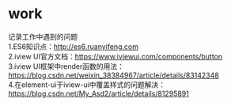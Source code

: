 # work
记录工作中遇到的问题<br>
1.ES6知识点：http://es6.ruanyifeng.com<br>
2.iview UI官方文档：https://www.iviewui.com/components/button<br>
3.iview UI框架中render函数的用法：https://blog.csdn.net/weixin_38384967/article/details/83142348<br>
4.在element-ui于iview-ui中覆盖样式的问题解决：https://blog.csdn.net/My_Asd2/article/details/81295891

